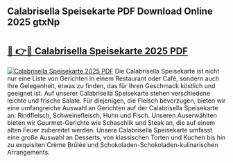 ## Calabrisella Speisekarte PDF Download Online 2025 gtxNp

# <h2><a href="http://gc81vfs.nevu.top/?p=Calabrisella+Speisekarte">🔗 👉🔴 Calabrisella Speisekarte 2025 PDF</a></h2>

[![Calabrisella Speisekarte 2025 PDF](https://i.imgur.com/dBaPXMq.png)](http://gc81vfs.nevu.top/?p=Calabrisella+Speisekarte)
Die Calabrisella Speisekarte ist nicht nur eine Liste von Gerichten in einem Restaurant oder Café, sondern auch Ihre Gelegenheit, etwas zu finden, das für Ihren Geschmack köstlich und geeignet ist. Auf unserer Calabrisella Speisekarte stehen verschiedene leichte und frische Salate. Für diejenigen, die Fleisch bevorzugen, bieten wir eine umfangreiche Auswahl an Gerichten auf der Calabrisella Speisekarte an: Rindfleisch, Schweinefleisch, Huhn und Fisch. Unseren Auserwählten bieten wir Gourmet-Gerichte wie Schaschlik und Steak an, die auf einem alten Feuer zubereitet werden. Unsere Calabrisella Speisekarte umfasst eine große Auswahl an Desserts, von klassischen Torten und Kuchen bis hin zu exquisiten Crème Brûlée und Schokoladen-Schokoladen-kulinarischen Arrangements.
